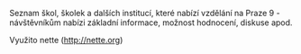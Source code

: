 Seznam škol, školek a dalších institucí, které nabízí vzdělání na Praze 9 - návštěvníkům nabízi základní informace, možnost hodnocení, diskuse apod.

Využito nette (http://nette.org)